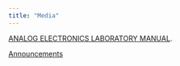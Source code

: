 ```yaml
---
title: "Media"
---
```




<a target="_blank"  href="https://drive.google.com/open?id=0B9cqMjKT9M-dN2VLelZBVFhVdHM">ANALOG ELECTRONICS LABORATORY MANUAL</a>.


<div class='button -regular center'>
<a href="{{ site.baseurl }}/announcements">Announcements</a>
</div>